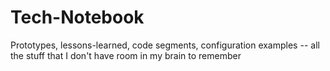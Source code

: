 Tech-Notebook
=============

Prototypes, lessons-learned, code segments, configuration examples -- all the stuff that I don't have room in my brain to remember
